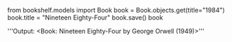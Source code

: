 from bookshelf.models import Book
book = Book.objects.get(title="1984")
book.title = "Nineteen Eighty-Four"
book.save()
book

'''Output:
<Book: Nineteen Eighty-Four by George Orwell (1949)>'''
